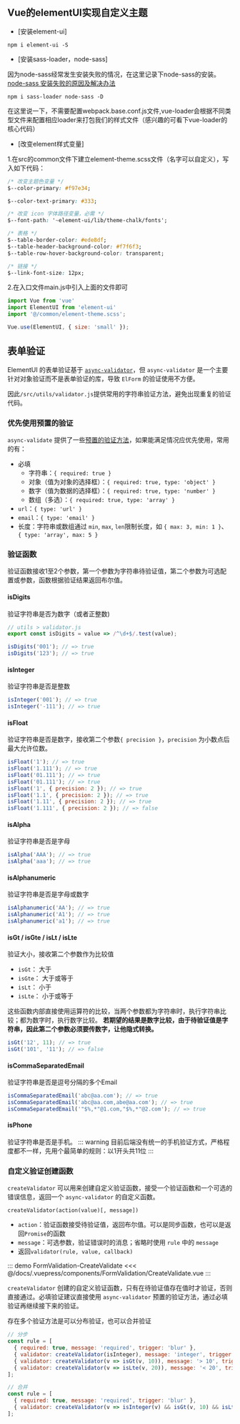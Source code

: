 ## Vue的elementUI实现自定义主题

- [安装element-ui]
```
npm i element-ui -S
```
- [安装sass-loader，node-sass]

因为node-sass经常发生安装失败的情况，在这里记录下node-sass的安装。[node-sass 安装失败的原因及解决办法](https://segmentfault.com/a/1190000010984731?utm_source=tag-newest)

```
npm i sass-loader node-sass -D
```
在这里说一下，不需要配置webpack.base.conf.js文件,vue-loader会根据不同类型文件来配置相应loader来打包我们的样式文件（感兴趣的可看下vue-loader的核心代码）
- [改变element样式变量]

1.在src的common文件下建立element-theme.scss文件（名字可以自定义），写入如下代码：
```css
/* 改变主题色变量 */
$--color-primary: #f97e34;

$--color-text-primary: #333;

/* 改变 icon 字体路径变量，必需 */
$--font-path: '~element-ui/lib/theme-chalk/fonts';

/* 表格 */
$--table-border-color: #ede8df;
$--table-header-background-color: #f7f6f3;
$--table-row-hover-background-color: transparent;

/* 链接 */
$--link-font-size: 12px;
```
2.在入口文件main.js中引入上面的文件即可
```js
import Vue from 'vue'
import ElementUI from 'element-ui'
import '@/common/element-theme.scss';

Vue.use(ElementUI, { size: 'small' });
```

## 表单验证
ElementUI 的表单验证基于 [`async-validator`](https://github.com/yiminghe/async-validator)，但 `async-validator` 是一个主要针对对象验证而不是表单验证的库，导致 `ElForm` 的验证使用不方便。 

因此`/src/utils/validator.js`提供常用的字符串验证方法，避免出现重复的验证代码。

### 优先使用预置的验证
`async-validate` 提供了一些[预置的验证方法](https://github.com/yiminghe/async-validator/#type)，如果能满足情况应优先使用，常用的有：
- 必填
    - 字符串：`{ required: true }`
    - 对象（值为对象的选择框）：`{ required: true, type: 'object' }`
    - 数字（值为数据的选择框）：`{ required: true, type: 'number' }`
    - 数组（多选）：`{ required: true, type: 'array' }`
- `url`：`{ type: 'url' }`
- `email`：`{ type: 'email' }`
- 长度：字符串或数组通过 `min`, `max`, `len`限制长度，如 `{ max: 3, min: 1 }`、 `{ type: 'array', max: 5 }`

### 验证函数
验证函数接收1至2个参数，第一个参数为字符串待验证值，第二个参数为可选配置或参数，函数根据验证结果返回布尔值。

#### isDigits
验证字符串是否为数字（或者正整数)
```js
// utils > validator.js
export const isDigits = value => /^\d+$/.test(value);
```
``` js
isDigits('001'); // => true
isDigits('123'); // => true
```

#### isInteger
验证字符串是否是整数
``` js
isInteger('001'); // => true
isInteger('-111'); // => true
```

#### isFloat
验证字符串是否是数字，接收第二个参数`{ precision }`，`precision` 为小数点后最大允许位数。
``` js
isFloat('1'); // => true
isFloat('1.111'); // => true
isFloat('01.111'); // => true
isFloat('01.111'); // => true
isFloat('1', { precision: 2 }); // => true
isFloat('1.1', { precision: 2 }); // => true
isFloat('1.11', { precision: 2 }); // => true
isFloat('1.111', { precision: 2 }); // => false
```

#### isAlpha
验证字符串是否是字母
``` js
isAlpha('AAA'); // => true
isAlpha('aaa'); // => true
```

#### isAlphanumeric
验证字符串是否是字母或数字
``` js
isAlphanumeric('AA'); // => true
isAlphanumeric('A1'); // => true
isAlphanumeric('a1'); // => true
```

#### isGt / isGte / isLt / isLte
验证大小，接收第二个参数作为比较值
- `isGt`： 大于
- `isGte`： 大于或等于
- `isLt`： 小于
- `isLte`： 小于或等于

这些函数内部直接使用运算符的比较，当两个参数都为字符串时，执行字符串比较；都为数字时，执行数字比较。 **若期望的结果是数字比较，由于待验证值是字符串，因此第二个参数必须要传数字，让他隐式转换。**
``` js
isGt('12', 11); // => true
isGt('101', '11'); // => false
```

#### isCommaSeparatedEmail
验证字符串是否是逗号分隔的多个Email
``` js
isCommaSeparatedEmail('abc@aa.com'); // => true
isCommaSeparatedEmail('abc@aa.com,abe@aa.com'); // => true
isCommaSeparatedEmail('"$%,*"@1.com,"$%,*"@2.com'); // => true
```

#### isPhone
验证字符串是否是手机。
::: warning
目前后端没有统一的手机验证方式，严格程度都不一样，先用个最简单的规则：以1开头共11位
:::

### 自定义验证创建函数
`createValidator` 可以用来创建自定义验证函数，接受一个验证函数和一个可选的错误信息，返回一个 `async-validator` 的自定义函数。

`createValidator(action(value)[, message])`
- `action`：验证函数接受待验证值，返回布尔值。可以是同步函数，也可以是返回`Promise`的函数
- `message`：可选参数，验证错误时的消息；省略时使用 `rule` 中的 `message`
- 返回`validator(rule, value, callback)`

::: demo FormValidation-CreateValidate
<<< @/docs/.vuepress/components/FormValidation/CreateValidate.vue
:::

`createValidator` 创建的自定义验证函数，只有在待验证值存在值时才验证，否则直接通过。必填验证建议直接使用 `async-validator` 预置的验证方法，通过必填验证再继续接下来的验证。

存在多个验证方法是可以分布验证，也可以合并验证
``` js
// 分步
const rule = [
  { required: true, message: 'required', trigger: 'blur' },
  { validator: createValidator(isInteger), message: 'integer', trigger: 'blur' },
  { validator: createValidator(v => isGt(v, 10)), message: '> 10', trigger: 'blur' },
  { validator: createValidator(v => isLte(v, 20)), message: '< 20', trigger: 'blur' },
];

// 合并
const rule = [
  { required: true, message: 'required', trigger: 'blur' },
  { validator: createValidator(v => isInteger(v) && isGt(v, 10) && isLte(v, 20)), message: 'invalid', trigger: 'blur' },
];
```
